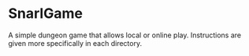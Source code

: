 # SnarlGame
A simple dungeon game that allows local or online play. Instructions are given more specifically in each directory.
